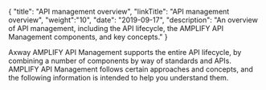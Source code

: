 {
    "title": "API management overview",
    "linkTitle": "API management overview",
    "weight":"10",
    "date": "2019-09-17",
    "description": "An overview of API management, including the API lifecycle, the AMPLIFY API Management components, and key concepts."
}

Axway AMPLIFY API Management supports the entire API lifecycle, by combining a number of components by way of standards and APIs. AMPLIFY API Management follows certain approaches and concepts, and the following information is intended to help you understand them.
